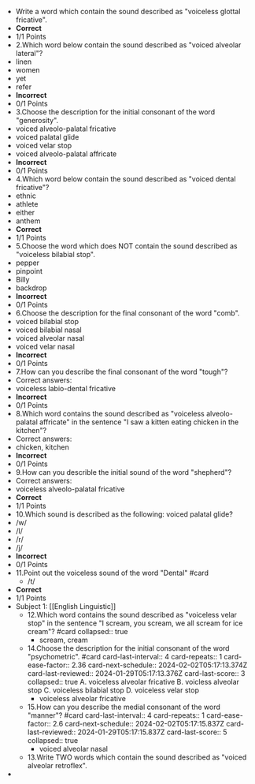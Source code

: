 - Write a word which contain the sound described as "voiceless glottal fricative".
- **Correct**
- 1/1 Points
- 2.Which word below contain the sound described as "voiced alveolar lateral"?
- linen
- women
- yet
- refer
- **Incorrect**
- 0/1 Points
- 3.Choose the description for the initial consonant of the word "generosity".
- voiced alveolo-palatal fricative
- voiced palatal glide
- voiced velar stop
- voiced alveolo-palatal affricate
- **Incorrect**
- 0/1 Points
- 4.Which word below contain the sound described as "voiced dental fricative"?
- ethnic
- athlete
- either
- anthem
- **Correct**
- 1/1 Points
- 5.Choose the word which does NOT contain the sound described as "voiceless bilabial stop".
- pepper
- pinpoint
- Billy
- backdrop
- **Incorrect**
- 0/1 Points
- 6.Choose the description for the final consonant of the word "comb".
- voiced bilabial stop
- voiced bilabial nasal
- voiced alveolar nasal
- voiced velar nasal
- **Incorrect**
- 0/1 Points
- 7.How can you describe the final consonant of the word "tough"?
- Correct answers:
- voiceless labio-dental fricative
- **Incorrect**
- 0/1 Points
- 8.Which word contains the sound described as "voiceless alveolo-palatal affricate" in the sentence "I saw a kitten eating chicken in the kitchen"?
- Correct answers:
- chicken, kitchen
- **Incorrect**
- 0/1 Points
- 9.How can you describle the initial sound of the word "shepherd"?
- Correct answers:
- voiceless alveolo-palatal fricative
- **Correct**
- 1/1 Points
- 10.Which sound is described as the following: voiced palatal glide?
- /w/
- /l/
- /r/
- /j/
- **Incorrect**
- 0/1 Points
- 11.Point out the voiceless sound of the word "Dental" #card
	- /t/
- **Correct**
- 1/1 Points
- Subject 1: [[English Linguistic]]
	- 12.Which word contains the sound described as "voiceless velar stop" in the sentence "I scream, you scream, we all scream for ice cream"? #card
	  collapsed:: true
		- scream, cream
	- 14.Choose the description for the initial consonant of the word "psychometric". #card 
	  card-last-interval:: 4
	  card-repeats:: 1
	  card-ease-factor:: 2.36
	  card-next-schedule:: 2024-02-02T05:17:13.374Z
	  card-last-reviewed:: 2024-01-29T05:17:13.376Z
	  card-last-score:: 3
	  collapsed:: true
	  A. voiceless alveolar fricative
	  B. voicless alveolar stop
	  C. voiceless bilabial stop
	  D. voiceless velar stop
		- voiceless alveolar fricative
	- 15.How can you describe the medial consonant of the word "manner"? #card
	  card-last-interval:: 4
	  card-repeats:: 1
	  card-ease-factor:: 2.6
	  card-next-schedule:: 2024-02-02T05:17:15.837Z
	  card-last-reviewed:: 2024-01-29T05:17:15.837Z
	  card-last-score:: 5
	  collapsed:: true
		- voiced alveolar nasal
	- 13.Write TWO words which contain the sound described as "voiced alveolar retroflex".
-
